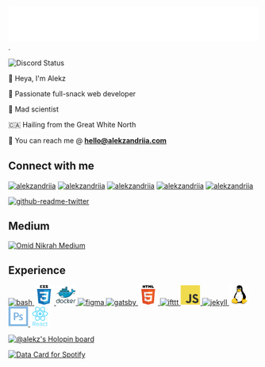 ![Alekzandriia](index-white.svg "00111010 00101001").

![](https://dcbadge.vercel.app/api/shield/755475715775922336 "Discord Status")

👋 Heya, I'm Alekz

🍬 Passionate full-snack web developer

🥼 Mad scientist

🇨🇦 Hailing from the Great White North

💌 You can reach me @ **hello@alekzandriia.com** 

## Connect with me
<p align="left">
<a href="https://twitter.com/alekzandriia" target="blank"><img align="center" src="https://raw.githubusercontent.com/rahuldkjain/github-profile-readme-generator/master/src/images/icons/Social/twitter.svg" alt="alekzandriia" height="30" width="40" /></a>
<a href="https://instagram.com/alekzandriia" target="blank"><img align="center" src="https://raw.githubusercontent.com/rahuldkjain/github-profile-readme-generator/master/src/images/icons/Social/instagram.svg" alt="alekzandriia" height="30" width="40" /></a>
<a href="https://codepen.io/alekzandriia" target="blank"><img align="center" src="https://raw.githubusercontent.com/rahuldkjain/github-profile-readme-generator/master/src/images/icons/Social/codepen.svg" alt="alekzandriia" height="30" width="40" /></a>
<a href="https://linkedin.com/in/alekzandriia" target="blank"><img align="center" src="https://raw.githubusercontent.com/rahuldkjain/github-profile-readme-generator/master/src/images/icons/Social/linked-in-alt.svg" alt="alekzandriia" height="30" width="40" /></a>
<a href="https://dribbble.com/alekzandriia" target="blank"><img align="center" src="https://raw.githubusercontent.com/rahuldkjain/github-profile-readme-generator/master/src/images/icons/Social/dribbble.svg" alt="alekzandriia" height="30" width="40" /></a>
</p>

[![github-readme-twitter](https://github-readme-twitter.gazf.vercel.app/api?id=alekzandriia)](https://twitter.com/alekzandriia) 

## Medium

[![Omid Nikrah Medium](https://github-readme-medium.vercel.app/?username=alekzandriia)](https://medium.com/@alekzandriia)

<!-- 

Here is a random joke that'll make you laugh!

![Jokes Card](https://readme-jokes.vercel.app/api)

Generated with: https://rahuldkjain.github.io/gh-profile-readme-generator/
-->

## Experience

<p align="left"> <a href="https://www.gnu.org/software/bash/" target="_blank" rel="noreferrer"> <img src="https://www.vectorlogo.zone/logos/gnu_bash/gnu_bash-icon.svg" alt="bash" width="40" height="40"/> </a> <a href="https://www.w3schools.com/css/" target="_blank" rel="noreferrer"> <img src="https://raw.githubusercontent.com/devicons/devicon/master/icons/css3/css3-original-wordmark.svg" alt="css3" width="40" height="40"/> </a> <a href="https://www.docker.com/" target="_blank" rel="noreferrer"> <img src="https://raw.githubusercontent.com/devicons/devicon/master/icons/docker/docker-original-wordmark.svg" alt="docker" width="40" height="40"/> </a> <a href="https://www.figma.com/" target="_blank" rel="noreferrer"> <img src="https://www.vectorlogo.zone/logos/figma/figma-icon.svg" alt="figma" width="40" height="40"/> </a> <a href="https://www.gatsbyjs.com/" target="_blank" rel="noreferrer"> <img src="https://www.vectorlogo.zone/logos/gatsbyjs/gatsbyjs-icon.svg" alt="gatsby" width="40" height="40"/> </a> <a href="https://www.w3.org/html/" target="_blank" rel="noreferrer"> <img src="https://raw.githubusercontent.com/devicons/devicon/master/icons/html5/html5-original-wordmark.svg" alt="html5" width="40" height="40"/> </a> <a href="https://ifttt.com/" target="_blank" rel="noreferrer"> <img src="https://www.vectorlogo.zone/logos/ifttt/ifttt-ar21.svg" alt="ifttt" width="40" height="40"/> </a> <a href="https://developer.mozilla.org/en-US/docs/Web/JavaScript" target="_blank" rel="noreferrer"> <img src="https://raw.githubusercontent.com/devicons/devicon/master/icons/javascript/javascript-original.svg" alt="javascript" width="40" height="40"/> </a> <a href="https://jekyllrb.com/" target="_blank" rel="noreferrer"> <img src="https://www.vectorlogo.zone/logos/jekyllrb/jekyllrb-icon.svg" alt="jekyll" width="40" height="40"/> </a> <a href="https://www.linux.org/" target="_blank" rel="noreferrer"> <img src="https://raw.githubusercontent.com/devicons/devicon/master/icons/linux/linux-original.svg" alt="linux" width="40" height="40"/> </a> <a href="https://www.photoshop.com/en" target="_blank" rel="noreferrer"> <img src="https://raw.githubusercontent.com/devicons/devicon/master/icons/photoshop/photoshop-line.svg" alt="photoshop" width="40" height="40"/> </a> <a href="https://reactjs.org/" target="_blank" rel="noreferrer"> <img src="https://raw.githubusercontent.com/devicons/devicon/master/icons/react/react-original-wordmark.svg" alt="react" width="40" height="40"/> </a> </p>

[![@alekz's Holopin board](https://holopin.io/api/user/board?user=alekz)](https://holopin.io/@alekz)

<a href="https://www.data-card-for-spotify.com/card?user_id=613u312feaiylxjzpwigkg5jz">
  <img src="https://www.data-card-for-spotify.com/api/card?user_id=613u312feaiylxjzpwigkg5jz" alt="Data Card for Spotify">
</a>

